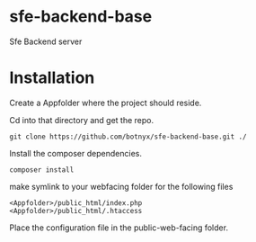 # sfe-backend-base
Sfe Backend server


# Installation

Create a Appfolder where the project should reside.


Cd into that directory and get the repo.

```
git clone https://github.com/botnyx/sfe-backend-base.git ./
```


Install the composer dependencies.

```
composer install
```

make symlink to your webfacing folder for the following files

```
<Appfolder>/public_html/index.php
<Appfolder>/public_html/.htaccess
```

Place the configuration file in the public-web-facing folder.

